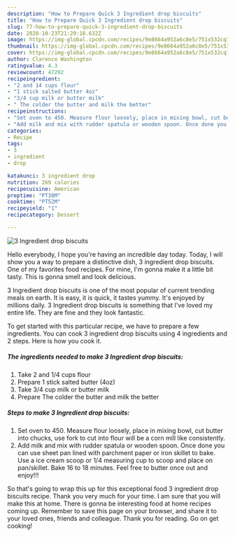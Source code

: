 ```yaml
---
description: "How to Prepare Quick 3 Ingredient drop biscuits"
title: "How to Prepare Quick 3 Ingredient drop biscuits"
slug: 77-how-to-prepare-quick-3-ingredient-drop-biscuits
date: 2020-10-23T21:29:18.632Z
image: https://img-global.cpcdn.com/recipes/9e8664a952a6c8e5/751x532cq70/3-ingredient-drop-biscuits-recipe-main-photo.jpg
thumbnail: https://img-global.cpcdn.com/recipes/9e8664a952a6c8e5/751x532cq70/3-ingredient-drop-biscuits-recipe-main-photo.jpg
cover: https://img-global.cpcdn.com/recipes/9e8664a952a6c8e5/751x532cq70/3-ingredient-drop-biscuits-recipe-main-photo.jpg
author: Clarence Washington
ratingvalue: 4.3
reviewcount: 47292
recipeingredient:
- "2 and 14 cups flour"
- "1 stick salted butter 4oz"
- "3/4 cup milk or butter milk"
- " The colder the butter and milk the better"
recipeinstructions:
- "Set oven to 450. Measure flour loosely, place in mixing bowl, cut butter into chucks, use fork to cut into flour will be a corn mill like consistently."
- "Add milk and mix with rudder spatula or wooden spoon. Once done you can use sheet pan lined with parchment paper or iron skillet to bake. Use a ice cream scoop or 1/4 measuring cup to scoop and place on pan/skillet. Bake 16 to 18 minutes. Feel free to butter once out and enjoy!!!"
categories:
- Recipe
tags:
- 3
- ingredient
- drop

katakunci: 3 ingredient drop 
nutrition: 269 calories
recipecuisine: American
preptime: "PT38M"
cooktime: "PT52M"
recipeyield: "1"
recipecategory: Dessert

---
```



![3 Ingredient drop biscuits](https://img-global.cpcdn.com/recipes/9e8664a952a6c8e5/751x532cq70/3-ingredient-drop-biscuits-recipe-main-photo.jpg)

Hello everybody, I hope you're having an incredible day today. Today, I will show you a way to prepare a distinctive dish, 3 ingredient drop biscuits. One of my favorites food recipes. For mine, I'm gonna make it a little bit tasty. This is gonna smell and look delicious.



3 Ingredient drop biscuits is one of the most popular of current trending meals on earth. It is easy, it is quick, it tastes yummy. It's enjoyed by millions daily. 3 Ingredient drop biscuits is something that I've loved my entire life. They are fine and they look fantastic.


To get started with this particular recipe, we have to prepare a few ingredients. You can cook 3 ingredient drop biscuits using 4 ingredients and 2 steps. Here is how you cook it.

<!--inarticleads1-->

##### The ingredients needed to make 3 Ingredient drop biscuits:

1. Take 2 and 1/4 cups flour
1. Prepare 1 stick salted butter (4oz)
1. Take 3/4 cup milk or butter milk
1. Prepare  The colder the butter and milk the better




<!--inarticleads2-->

##### Steps to make 3 Ingredient drop biscuits:

1. Set oven to 450. Measure flour loosely, place in mixing bowl, cut butter into chucks, use fork to cut into flour will be a corn mill like consistently.
1. Add milk and mix with rudder spatula or wooden spoon. Once done you can use sheet pan lined with parchment paper or iron skillet to bake. Use a ice cream scoop or 1/4 measuring cup to scoop and place on pan/skillet. Bake 16 to 18 minutes. Feel free to butter once out and enjoy!!!




So that's going to wrap this up for this exceptional food 3 ingredient drop biscuits recipe. Thank you very much for your time. I am sure that you will make this at home. There is gonna be interesting food at home recipes coming up. Remember to save this page on your browser, and share it to your loved ones, friends and colleague. Thank you for reading. Go on get cooking!
